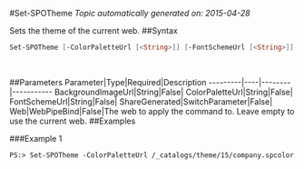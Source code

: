 #Set-SPOTheme
*Topic automatically generated on: 2015-04-28*

Sets the theme of the current web.
##Syntax
```powershell
Set-SPOTheme [-ColorPaletteUrl [<String>]] [-FontSchemeUrl [<String>]] [-BackgroundImageUrl [<String>]] [-ShareGenerated [<SwitchParameter>]] [-Web [<WebPipeBind>]]
```
&nbsp;

##Parameters
Parameter|Type|Required|Description
---------|----|--------|-----------
BackgroundImageUrl|String|False|
ColorPaletteUrl|String|False|
FontSchemeUrl|String|False|
ShareGenerated|SwitchParameter|False|
Web|WebPipeBind|False|The web to apply the command to. Leave empty to use the current web.
##Examples

###Example 1
    
    PS:> Set-SPOTheme -ColorPaletteUrl /_catalogs/theme/15/company.spcolor


